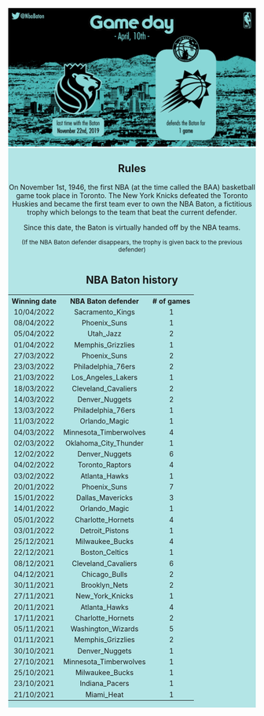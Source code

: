 <center>
<img src="https://raw.githubusercontent.com/LouHeb/NBABaton/gh-pages/Pictures/GameDay.png" width="1000" title="New York Liberty">
</center>

<div class="row">
  <div class="column left" style="background-color:#b3e5e6;">
<center>
    <h2>Rules</h2>
    <p>On November 1st, 1946, the first NBA (at the time called the BAA) basketball game took place in Toronto. The New York Knicks defeated the Toronto Huskies and became the first team ever to own the NBA Baton, a fictitious trophy which belongs to the team that beat the current defender.</p>
<p>Since this date, the Baton is virtually handed off by the NBA teams.</p>
<p style="font-size:12px">(If the NBA Baton defender disappears, the trophy is given back to the previous defender)</p>
</center>
  </div>
  <div class="column right" style="background-color:#b3e5e6;">

<center>
    <h2>NBA Baton history</h2>

  <table align="center">
<tr><th style="text-align:center">  Winning date</th><th style="text-align:center"> NBA Baton defender       </th><th style="text-align:center">  # of games</th></tr>
<tr><td style="text-align:center">  10/04/2022</td><td style="text-align:center"> Sacramento_Kings       </td><td style="text-align:center">  1</td></tr>
<tr><td style="text-align:center">  08/04/2022</td><td style="text-align:center"> Phoenix_Suns           </td><td style="text-align:center">  1</td></tr>
<tr><td style="text-align:center">  05/04/2022</td><td style="text-align:center"> Utah_Jazz              </td><td style="text-align:center">  2</td></tr>
<tr><td style="text-align:center">  01/04/2022</td><td style="text-align:center"> Memphis_Grizzlies      </td><td style="text-align:center">  1</td></tr>
<tr><td style="text-align:center">  27/03/2022</td><td style="text-align:center"> Phoenix_Suns           </td><td style="text-align:center">  2</td></tr>
<tr><td style="text-align:center">  23/03/2022</td><td style="text-align:center"> Philadelphia_76ers     </td><td style="text-align:center">  2</td></tr>
<tr><td style="text-align:center">  21/03/2022</td><td style="text-align:center"> Los_Angeles_Lakers     </td><td style="text-align:center">  1</td></tr>
<tr><td style="text-align:center">  18/03/2022</td><td style="text-align:center"> Cleveland_Cavaliers    </td><td style="text-align:center">  2</td></tr>
<tr><td style="text-align:center">  14/03/2022</td><td style="text-align:center"> Denver_Nuggets         </td><td style="text-align:center">  2</td></tr>
<tr><td style="text-align:center">  13/03/2022</td><td style="text-align:center"> Philadelphia_76ers     </td><td style="text-align:center">  1</td></tr>
<tr><td style="text-align:center">  11/03/2022</td><td style="text-align:center"> Orlando_Magic          </td><td style="text-align:center">  1</td></tr>
<tr><td style="text-align:center">  04/03/2022</td><td style="text-align:center"> Minnesota_Timberwolves </td><td style="text-align:center">  4</td></tr>
<tr><td style="text-align:center">  02/03/2022</td><td style="text-align:center"> Oklahoma_City_Thunder  </td><td style="text-align:center">  1</td></tr>
<tr><td style="text-align:center">  12/02/2022</td><td style="text-align:center"> Denver_Nuggets         </td><td style="text-align:center">  6</td></tr>
<tr><td style="text-align:center">  04/02/2022</td><td style="text-align:center"> Toronto_Raptors        </td><td style="text-align:center">  4</td></tr>
<tr><td style="text-align:center">  03/02/2022</td><td style="text-align:center"> Atlanta_Hawks          </td><td style="text-align:center">  1</td></tr>
<tr><td style="text-align:center">  20/01/2022</td><td style="text-align:center"> Phoenix_Suns           </td><td style="text-align:center">  7</td></tr>
<tr><td style="text-align:center">  15/01/2022</td><td style="text-align:center"> Dallas_Mavericks       </td><td style="text-align:center">  3</td></tr>
<tr><td style="text-align:center">  14/01/2022</td><td style="text-align:center"> Orlando_Magic          </td><td style="text-align:center">  1</td></tr>
<tr><td style="text-align:center">  05/01/2022</td><td style="text-align:center"> Charlotte_Hornets      </td><td style="text-align:center">  4</td></tr>
<tr><td style="text-align:center">  03/01/2022</td><td style="text-align:center"> Detroit_Pistons        </td><td style="text-align:center">  1</td></tr>
<tr><td style="text-align:center">  25/12/2021</td><td style="text-align:center"> Milwaukee_Bucks        </td><td style="text-align:center">  4</td></tr>
<tr><td style="text-align:center">  22/12/2021</td><td style="text-align:center"> Boston_Celtics         </td><td style="text-align:center">  1</td></tr>
<tr><td style="text-align:center">  08/12/2021</td><td style="text-align:center"> Cleveland_Cavaliers    </td><td style="text-align:center">  6</td></tr>
<tr><td style="text-align:center">  04/12/2021</td><td style="text-align:center"> Chicago_Bulls          </td><td style="text-align:center">  2</td></tr>
<tr><td style="text-align:center">  30/11/2021</td><td style="text-align:center"> Brooklyn_Nets          </td><td style="text-align:center">  2</td></tr>
<tr><td style="text-align:center">  27/11/2021</td><td style="text-align:center"> New_York_Knicks        </td><td style="text-align:center">  1</td></tr>
<tr><td style="text-align:center">  20/11/2021</td><td style="text-align:center"> Atlanta_Hawks          </td><td style="text-align:center">  4</td></tr>
<tr><td style="text-align:center">  17/11/2021</td><td style="text-align:center"> Charlotte_Hornets      </td><td style="text-align:center">  2</td></tr>
<tr><td style="text-align:center">  05/11/2021</td><td style="text-align:center"> Washington_Wizards     </td><td style="text-align:center">  5</td></tr>
<tr><td style="text-align:center">  01/11/2021</td><td style="text-align:center"> Memphis_Grizzlies      </td><td style="text-align:center">  2</td></tr>
<tr><td style="text-align:center">  30/10/2021</td><td style="text-align:center"> Denver_Nuggets         </td><td style="text-align:center">  1</td></tr>
<tr><td style="text-align:center">  27/10/2021</td><td style="text-align:center"> Minnesota_Timberwolves </td><td style="text-align:center">  1</td></tr>
<tr><td style="text-align:center">  25/10/2021</td><td style="text-align:center"> Milwaukee_Bucks        </td><td style="text-align:center">  1</td></tr>
<tr><td style="text-align:center">  23/10/2021</td><td style="text-align:center"> Indiana_Pacers         </td><td style="text-align:center">  1</td></tr>
<tr><td style="text-align:center">  21/10/2021</td><td style="text-align:center"> Miami_Heat             </td><td style="text-align:center">  1</td></tr>
</table>

  
</center>


  </div>
</div>


  
  
  